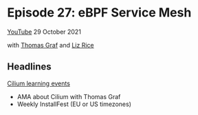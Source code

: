 # Episode 27: eBPF Service Mesh 

[YouTube](https://youtu.be/nJT0ASbGLvs)
29 October 2021

with [Thomas Graf](https://twitter.com/tgraf__) and [Liz Rice](https://twitter.com/lizrice)

## Headlines

[Cilium learning events](https://cilium.io/blog/2021/10/25/weekly-installfest)
* AMA about Cilium with Thomas Graf
* Weekly InstallFest (EU or US timezones)






